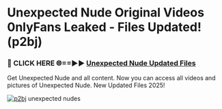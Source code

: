 # Unexpected Nude Original Videos 0nlyFans Leaked - Files Updated! (p2bj)

<h3>🔴 CLICK HERE 🌐==►► <a href="https://tinyurl.com/yc6ubb5a" rel="nofollow">Unexpected Nude Updated Files</a></h3>

Get Unexpected Nude and all content. Now you can access all videos and pictures of Unexpected Nude. New Updated Files 2025!

[![p2bj](https://i.imgur.com/7eu0CRL.gif)](https://tinyurl.com/yc6ubb5a)
unexpected nudes
